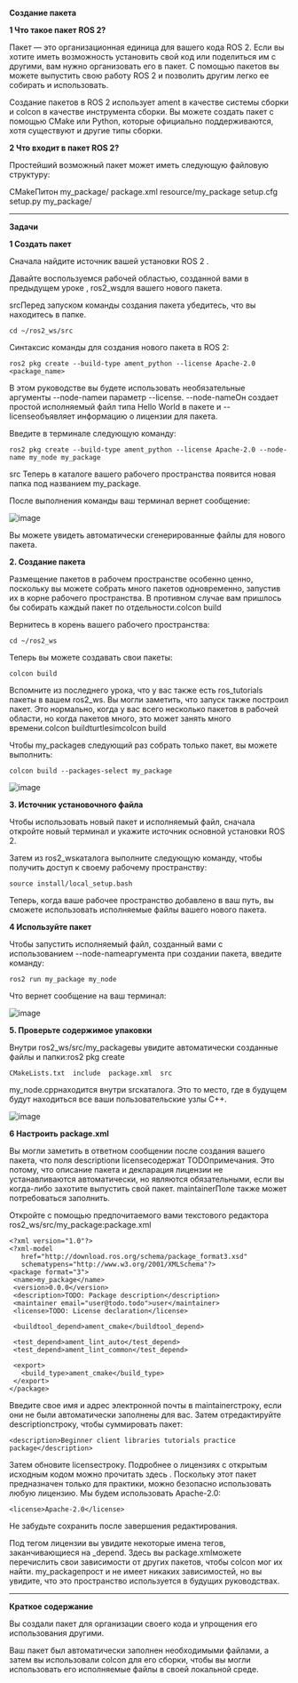 **Создание пакета**

**1 Что такое пакет ROS 2?**

Пакет — это организационная единица для вашего кода ROS 2. Если вы хотите иметь возможность установить свой код или поделиться им с другими, вам нужно организовать его в пакет. С помощью пакетов вы можете выпустить свою работу ROS 2 и позволить другим легко ее собирать и использовать.

Создание пакетов в ROS 2 использует ament в качестве системы сборки и colcon в качестве инструмента сборки. Вы можете создать пакет с помощью CMake или Python, которые официально поддерживаются, хотя существуют и другие типы сборки.

**2 Что входит в пакет ROS 2?**

Простейший возможный пакет может иметь следующую файловую структуру:

CMakeПитон
my_package/
      package.xml
      resource/my_package
      setup.cfg
      setup.py
      my_package/

---

**Задачи**

**1 Создать пакет**

Сначала найдите источник вашей установки ROS 2 .

Давайте воспользуемся рабочей областью, созданной вами в предыдущем уроке , ros2_wsдля вашего нового пакета.

srcПеред запуском команды создания пакета убедитесь, что вы находитесь в папке.

~~~
cd ~/ros2_ws/src
~~~

Синтаксис команды для создания нового пакета в ROS 2:

~~~
ros2 pkg create --build-type ament_python --license Apache-2.0 <package_name>
~~~

В этом руководстве вы будете использовать необязательные аргументы --node-nameи параметр --license. --node-nameОн создает простой исполняемый файл типа Hello World в пакете и --licenseобъявляет информацию о лицензии для пакета.

Введите в терминале следующую команду:

~~~
ros2 pkg create --build-type ament_python --license Apache-2.0 --node-name my_node my_package
~~~

src Теперь в каталоге вашего рабочего пространства появится новая папка под названием my_package.

После выполнения команды ваш терминал вернет сообщение:

![image](https://github.com/user-attachments/assets/59c89496-a4c0-4b47-aa50-276f2831c056)

Вы можете увидеть автоматически сгенерированные файлы для нового пакета.

**2. Создание пакета**

Размещение пакетов в рабочем пространстве особенно ценно, поскольку вы можете собрать много пакетов одновременно, запустив их в корне рабочего пространства. В противном случае вам пришлось бы собирать каждый пакет по отдельности.colcon build

Вернитесь в корень вашего рабочего пространства:

~~~
cd ~/ros2_ws
~~~

Теперь вы можете создавать свои пакеты:

~~~
colcon build
~~~

Вспомните из последнего урока, что у вас также есть ros_tutorials пакеты в вашем ros2_ws. Вы могли заметить, что запуск также построил пакет. Это нормально, когда у вас всего несколько пакетов в рабочей области, но когда пакетов много, это может занять много времени.colcon buildturtlesimcolcon build

Чтобы my_packageв следующий раз собрать только пакет, вы можете выполнить:

~~~
colcon build --packages-select my_package
~~~

![image](https://github.com/user-attachments/assets/f65b6cd6-69cb-4da7-b002-24b688d1d202)

**3. Источник установочного файла**

Чтобы использовать новый пакет и исполняемый файл, сначала откройте новый терминал и укажите источник основной установки ROS 2.

Затем из ros2_wsкаталога выполните следующую команду, чтобы получить доступ к своему рабочему пространству:

~~~
source install/local_setup.bash
~~~

Теперь, когда ваше рабочее пространство добавлено в ваш путь, вы сможете использовать исполняемые файлы вашего нового пакета.

**4 Используйте пакет**

Чтобы запустить исполняемый файл, созданный вами с использованием --node-nameаргумента при создании пакета, введите команду:

~~~
ros2 run my_package my_node
~~~

Что вернет сообщение на ваш терминал:

![image](https://github.com/user-attachments/assets/675e4476-bc19-4873-be1e-e647b7ae4855)

**5. Проверьте содержимое упаковки**

Внутри ros2_ws/src/my_packageвы увидите автоматически созданные файлы и папки:ros2 pkg create

~~~
CMakeLists.txt  include  package.xml  src
~~~

my_node.cppнаходится внутри srcкаталога. Это то место, где в будущем будут находиться все ваши пользовательские узлы C++.

![image](https://github.com/user-attachments/assets/f3889fa3-aa0b-41a8-b2eb-5f6849b35b4f)

**6 Настроить package.xml**

Вы могли заметить в ответном сообщении после создания вашего пакета, что поля descriptionи licenseсодержат TODOпримечания. Это потому, что описание пакета и декларация лицензии не устанавливаются автоматически, но являются обязательными, если вы когда-либо захотите выпустить свой пакет. maintainerПоле также может потребоваться заполнить.

Откройте с помощью предпочитаемого вами текстового редактора ros2_ws/src/my_package:package.xml

~~~
<?xml version="1.0"?>
<?xml-model
   href="http://download.ros.org/schema/package_format3.xsd"
   schematypens="http://www.w3.org/2001/XMLSchema"?>
<package format="3">
 <name>my_package</name>
 <version>0.0.0</version>
 <description>TODO: Package description</description>
 <maintainer email="user@todo.todo">user</maintainer>
 <license>TODO: License declaration</license>

 <buildtool_depend>ament_cmake</buildtool_depend>

 <test_depend>ament_lint_auto</test_depend>
 <test_depend>ament_lint_common</test_depend>

 <export>
   <build_type>ament_cmake</build_type>
 </export>
</package>
~~~

Введите свое имя и адрес электронной почты в maintainerстроку, если они не были автоматически заполнены для вас. Затем отредактируйте descriptionстроку, чтобы суммировать пакет:

~~~
<description>Beginner client libraries tutorials practice package</description>
~~~

Затем обновите licenseстроку. Подробнее о лицензиях с открытым исходным кодом можно прочитать здесь . Поскольку этот пакет предназначен только для практики, можно безопасно использовать любую лицензию. Мы будем использовать Apache-2.0:

~~~
<license>Apache-2.0</license>
~~~

Не забудьте сохранить после завершения редактирования.

Под тегом лицензии вы увидите некоторые имена тегов, заканчивающиеся на _depend. Здесь вы package.xmlможете перечислить свои зависимости от других пакетов, чтобы colcon мог их найти. my_packageпрост и не имеет никаких зависимостей, но вы увидите, что это пространство используется в будущих руководствах.

---

**Краткое содержание**

Вы создали пакет для организации своего кода и упрощения его использования другими.

Ваш пакет был автоматически заполнен необходимыми файлами, а затем вы использовали colcon для его сборки, чтобы вы могли использовать его исполняемые файлы в своей локальной среде.

